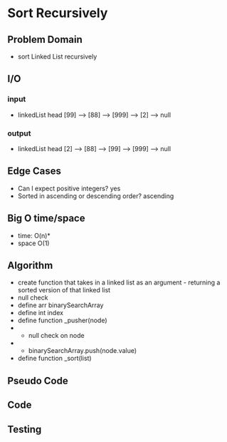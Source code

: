 # Sort Recursively
## Problem Domain
- sort Linked List recursively
## I/O
### input
- linkedList head [99] --> [88] --> [999] --> [2] --> null 
### output
- linkedList head [2] --> [88] --> [99] --> [999] --> null
## Edge Cases
- Can I expect positive integers? yes
- Sorted in ascending or descending order? ascending
## Big O time/space
- time: O(n)*
- space O(1)
## Algorithm
- create function that takes in a linked list as an argument - returning a sorted version of that linked list
- null check
- define arr binarySearchArray
- define int index
- define function _pusher(node)
- - null check on node
- - binarySearchArray.push(node.value)
- define function _sort(list)
## Pseudo Code
## Code
## Testing
